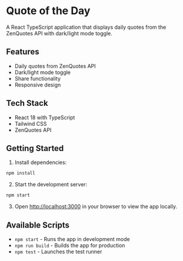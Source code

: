 # Quote of the Day

A React TypeScript application that displays daily quotes from the ZenQuotes API with dark/light mode toggle.

## Features

- Daily quotes from ZenQuotes API
- Dark/light mode toggle
- Share functionality
- Responsive design

## Tech Stack

- React 18 with TypeScript
- Tailwind CSS
- ZenQuotes API

## Getting Started

1. Install dependencies:
```bash
npm install
```

2. Start the development server:
```bash
npm start
```

3. Open [http://localhost:3000](http://localhost:3000) in your browser to view the app locally.

## Available Scripts

- `npm start` - Runs the app in development mode
- `npm run build` - Builds the app for production
- `npm test` - Launches the test runner
